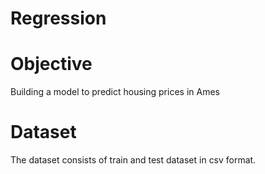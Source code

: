# Regression

# Objective
Building a model to predict housing prices in Ames

# Dataset
The dataset consists of train and test dataset in csv format. 
